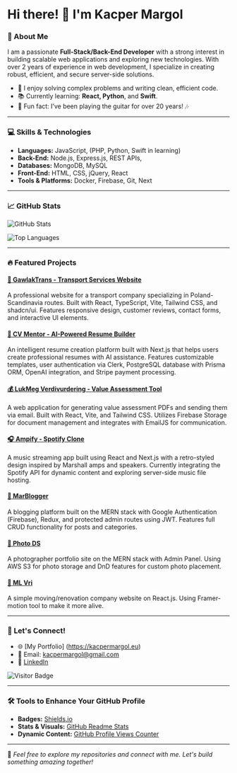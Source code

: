# Hi there! 👋 I'm Kacper Margol

### 🚀 About Me

I am a passionate **Full-Stack/Back-End Developer** with a strong interest in building scalable web applications and exploring new technologies. With over 2 years of experience in web development, I specialize in creating robust, efficient, and secure server-side solutions.

- 🌟 I enjoy solving complex problems and writing clean, efficient code.
- 📚 Currently learning: **React, Python**, and **Swift**.
- 🎸 Fun fact: I’ve been playing the guitar for over 20 years! 🎶

---

### 💻 Skills & Technologies

- **Languages:** JavaScript, (PHP, Python, Swift in learning)  
- **Back-End:** Node.js, Express.js, REST APIs,  
- **Databases:** MongoDB, MySQL  
- **Front-End:** HTML, CSS, jQuery, React
- **Tools & Platforms:** Docker, Firebase, Git, Next 

---

### 📈 GitHub Stats

![GitHub Stats](https://github-readme-stats.vercel.app/api?username=PositivWarrior&show_icons=true&theme=radical)

![Top Languages](https://github-readme-stats.vercel.app/api/top-langs/?username=PositivWarrior&layout=compact&theme=radical)

---

### 🔥 Featured Projects
#### [🚚 GawlakTrans - Transport Services Website](https://github.com/PositivWarrior/gawlaktrans)
A professional website for a transport company specializing in Poland-Scandinavia routes. Built with React, TypeScript, Vite, Tailwind CSS, and shadcn/ui. Features responsive design, customer reviews, contact forms, and interactive UI elements.

#### [📝 CV Mentor - AI-Powered Resume Builder](https://github.com/PositivWarrior/cv_mentor)
An intelligent resume creation platform built with Next.js that helps users create professional resumes with AI assistance. Features customizable templates, user authentication via Clerk, PostgreSQL database with Prisma ORM, OpenAI integration, and Stripe payment processing.

#### [💰 LukMeg Verdivurdering - Value Assessment Tool](https://github.com/PositivWarrior/mkdoc)
A web application for generating value assessment PDFs and sending them via email. Built with React, Vite, and Tailwind CSS. Utilizes Firebase Storage for document management and integrates with EmailJS for communication.

#### [🎧 Ampify - Spotify Clone](https://github.com/PositivWarrior/ampify)
A music streaming app built using React and Next.js with a retro-styled design inspired by Marshall amps and speakers. Currently integrating the Spotify API for dynamic content and exploring server-side music file hosting.

#### [📝 MarBlogger](https://github.com/PositivWarrior/marblogger)
A blogging platform built on the MERN stack with Google Authentication (Firebase), Redux, and protected admin routes using JWT. Features full CRUD functionality for posts and categories.

#### [📸 Photo DS](https://github.com/PositivWarrior/dsphoto)
A photographer portfolio site on the MERN stack with Admin Panel. Using AWS S3 for photo storage and DnD features for custom photo placement.

#### [🚛 ML Vri](https://github.com/PositivWarrior/mlvri)
A simple moving/renovation company website on React.js. Using Framer-motion tool to make it more alive.

---

### 🌟 Let's Connect!

- 🌐 [My Portfolio] (https://kacpermargol.eu) 
- 📧 Email: [kacpermargol@gmail.com](mailto:kacpermargol@gmail.com)
- 💼 [LinkedIn](https://linkedin.com/in/kacper-margol-545493195/)

![Visitor Badge](https://visitor-badge.laobi.icu/badge?page_id=PositivWarrior)

---

### 🛠 Tools to Enhance Your GitHub Profile

- **Badges:** [Shields.io](https://shields.io/)
- **Stats & Visuals:** [GitHub Readme Stats](https://github.com/anuraghazra/github-readme-stats)
- **Dynamic Content:** [GitHub Profile Views Counter](https://github.com/arturssmirnovs/github-profile-views-counter)

---

🎉 _Feel free to explore my repositories and connect with me. Let's build something amazing together!_
